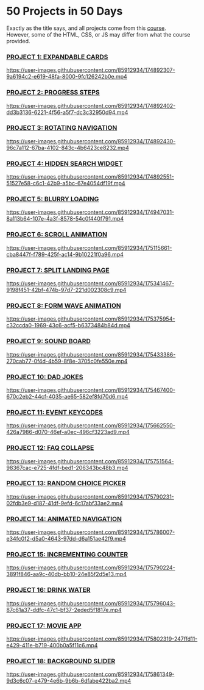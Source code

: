 # 50 Projects in 50 Days

Exactly as the title says, and all projects come from this [course](https://www.udemy.com/course/50-projects-50-days/?ranMID=39197&ranEAID=msYS1Nvjv4c&ranSiteID=msYS1Nvjv4c-MZ.Z.zfTRTy7PJAJfTKbxg&LSNPUBID=msYS1Nvjv4c&utm_source=aff-campaign&utm_medium=udemyads). 
<br>
However, some of the HTML, CSS, or JS may differ from what the course provided.

### <a href='https://github.com/christiandeandemesa/50-Projects-in-50-Days/tree/master/Expandable%20Cards' target='_blank' rel="noreferrer noopener">PROJECT 1: EXPANDABLE CARDS</a>
https://user-images.githubusercontent.com/85912934/174892307-9a6194c2-e619-48fa-8000-9fc126242b0e.mp4

### <a href='https://github.com/christiandeandemesa/50-Projects-in-50-Days/tree/master/Progress%20Steps' target='_blank' rel="noreferrer noopener">PROJECT 2: PROGRESS STEPS</a>
https://user-images.githubusercontent.com/85912934/174892402-dd3b3136-6221-4f56-a5f7-dc3c32950d94.mp4

### <a href='https://github.com/christiandeandemesa/50-Projects-in-50-Days/tree/master/Rotating%20Navigation' target='_blank' rel="noreferrer noopener">PROJECT 3: ROTATING NAVIGATION</a>
https://user-images.githubusercontent.com/85912934/174892430-96c7a112-67ba-4102-843c-4b6423ce8232.mp4

### <a href='https://github.com/christiandeandemesa/50-Projects-in-50-Days/tree/master/Hidden%20Search%20Widget' target='_blank' rel="noreferrer noopener">PROJECT 4: HIDDEN SEARCH WIDGET</a>
https://user-images.githubusercontent.com/85912934/174892551-51527e58-c6c1-42b9-a5bc-67e4054df19f.mp4

### <a href='https://github.com/christiandeandemesa/50-Projects-in-50-Days/tree/master/Blurry%20Loading' target='_blank' rel="noreferrer noopener">PROJECT 5: BLURRY LOADING</a>
https://user-images.githubusercontent.com/85912934/174947031-8a113b64-107e-4a3f-8578-54c0f440f791.mp4

### <a href='https://github.com/christiandeandemesa/50-Projects-in-50-Days/tree/master/Scroll%20Animation' target='_blank' rel="noreferrer noopener">PROJECT 6: SCROLL ANIMATION</a>
https://user-images.githubusercontent.com/85912934/175115661-cba8447f-f789-425f-ac14-9b10221f0a96.mp4

### <a href='https://github.com/christiandeandemesa/50-Projects-in-50-Days/tree/master/Split%20Landing%20Page' target='_blank' rel="noreferrer noopener">PROJECT 7: SPLIT LANDING PAGE</a>
https://user-images.githubusercontent.com/85912934/175341467-9198f451-42bf-474b-97d7-221d002308c9.mp4

### <a href='https://github.com/christiandeandemesa/50-Projects-in-50-Days/tree/master/Form%20Wave%20Animation' target='_blank' rel="noreferrer noopener">PROJECT 8: FORM WAVE ANIMATION</a>
https://user-images.githubusercontent.com/85912934/175375954-c32ccda0-1969-43c6-acf5-b6373484b84d.mp4

### <a href='https://github.com/christiandeandemesa/50-Projects-in-50-Days/tree/master/Sound%20Board' target='_blank' rel="noreferrer noopener">PROJECT 9: SOUND BOARD</a>
https://user-images.githubusercontent.com/85912934/175433386-270cab77-0f4d-4b59-8f8e-3705c0fe550e.mp4

### <a href='https://github.com/christiandeandemesa/50-Projects-in-50-Days/tree/master/Dad%20Jokes' target='_blank' rel="noreferrer noopener">PROJECT 10: DAD JOKES</a>
https://user-images.githubusercontent.com/85912934/175467400-670c2eb2-44cf-4035-ae65-582ef8fd70d6.mp4

### <a href='https://github.com/christiandeandemesa/50-Projects-in-50-Days/tree/master/Event%20KeyCodes' target='_blank' rel="noreferrer noopener">PROJECT 11: EVENT KEYCODES</a>
https://user-images.githubusercontent.com/85912934/175662550-426a7986-d070-46ef-a0ec-496cf3223ad9.mp4

### <a href='https://github.com/christiandeandemesa/50-Projects-in-50-Days/tree/master/FAQ%20Collapse' target='_blank' rel="noreferrer noopener">PROJECT 12: FAQ COLLAPSE</a>
https://user-images.githubusercontent.com/85912934/175751564-98367cac-e725-4fdf-bed1-206343bc48b3.mp4

### <a href='https://github.com/christiandeandemesa/50-Projects-in-50-Days/tree/master/Random%20Choice%20Picker' target='_blank' rel="noreferrer noopener">PROJECT 13: RANDOM CHOICE PICKER</a>
https://user-images.githubusercontent.com/85912934/175790231-02fdb3e9-d187-41df-9efd-6c17abf33ae2.mp4

### <a href='https://github.com/christiandeandemesa/50-Projects-in-50-Days/tree/master/Animated%20Navigation' target='_blank' rel="noreferrer noopener">PROJECT 14: ANIMATED NAVIGATION</a>
https://user-images.githubusercontent.com/85912934/175786007-e34fc0f2-d5a0-4643-97dd-d6a151ae42f9.mp4

### <a href='https://github.com/christiandeandemesa/50-Projects-in-50-Days/tree/master/Incrementing%20Counter' target='_blank' rel="noreferrer noopener">PROJECT 15: INCREMENTING COUNTER</a>
https://user-images.githubusercontent.com/85912934/175790224-3891f846-aa9c-40db-bb10-24e85f2d5e13.mp4

### <a href='https://github.com/christiandeandemesa/50-Projects-in-50-Days/tree/master/Drink%20Water' target='_blank' rel="noreferrer noopener">PROJECT 16: DRINK WATER</a>
https://user-images.githubusercontent.com/85912934/175796043-87c61a37-ddfc-47c1-bf37-2eded5f1817e.mp4

### <a href='https://github.com/christiandeandemesa/50-Projects-in-50-Days/tree/master/Movie%20App' target='_blank' rel="noreferrer noopener">PROJECT 17: MOVIE APP</a>
https://user-images.githubusercontent.com/85912934/175802319-247ffd11-e429-411e-b719-400b0a5f11c6.mp4

### <a href='https://github.com/christiandeandemesa/50-Projects-in-50-Days/tree/master/Background%20Slider' target='_blank' rel="noreferrer noopener">PROJECT 18: BACKGROUND SLIDER</a>
https://user-images.githubusercontent.com/85912934/175861349-9d3c6c07-e479-4e6b-9b6b-6dfabe422ba2.mp4

